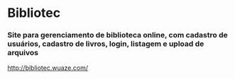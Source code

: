 # Bibliotec

### Site para gerenciamento de biblioteca online, com cadastro de usuários, cadastro de livros, login, listagem e upload de arquivos

http://bibliotec.wuaze.com/
